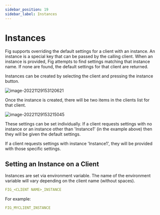 ```yaml
---
sidebar_position: 19
sidebar_label: Instances
---
```


# Instances

Fig supports overriding the default settings for a client with an instance. An instance is a special key that can be passed by the calling client. When an instance is provided, Fig attempts to find settings matching that instance name. If none are found, the default settings for that client are returned.

Instances can be created by selecting the client and pressing the instance button.

![image-20221129153120621](../../static/img/image-20221129153120621.png)

Once the instance is created, there will be two items in the clients list for that client.

![image-20221129153215045](../../static/img/image-20221129153215045.png)

These settings can be set individually. If a client requests settings with no instance or an instance other than 'Instance1' (in the example above) then they will be given the default settings.

If a client requests settings with instance 'Instance1', they will be provided with those specific settings.

## Setting an Instance on a Client

Instances are set via environment variable. The name of the environment variable will vary depending on the client name (without spaces).

```yaml
FIG_<CLIENT NAME>_INSTANCE
```

For example:

```yaml
FIG_MYCLIENT_INSTANCE
```
